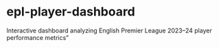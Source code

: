 # epl-player-dashboard
Interactive dashboard analyzing English Premier League 2023–24 player performance metrics”
